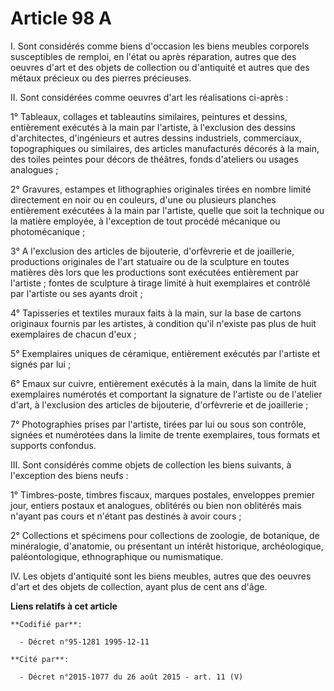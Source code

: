 # Article 98 A

I. Sont considérés comme biens d'occasion les biens meubles corporels susceptibles de remploi, en l'état ou après réparation,
autres que des oeuvres d'art et des objets de collection ou d'antiquité et autres que des métaux précieux ou des pierres
précieuses.

II. Sont considérées comme oeuvres d'art les réalisations ci-après :

1° Tableaux, collages et tableautins similaires, peintures et dessins, entièrement exécutés à la main par l'artiste, à
l'exclusion des dessins d'architectes, d'ingénieurs et autres dessins industriels, commerciaux, topographiques ou similaires,
des articles manufacturés décorés à la main, des toiles peintes pour décors de théâtres, fonds d'ateliers ou usages
analogues ;

2° Gravures, estampes et lithographies originales tirées en nombre limité directement en noir ou en couleurs, d'une ou
plusieurs planches entièrement exécutées à la main par l'artiste, quelle que soit la technique ou la matière employée, à
l'exception de tout procédé mécanique ou photomécanique ;

3° A l'exclusion des articles de bijouterie, d'orfèvrerie et de joaillerie, productions originales de l'art statuaire ou de
la sculpture en toutes matières dès lors que les productions sont exécutées entièrement par l'artiste ; fontes de sculpture à
tirage limité à huit exemplaires et contrôlé par l'artiste ou ses ayants droit ;

4° Tapisseries et textiles muraux faits à la main, sur la base de cartons originaux fournis par les artistes, à condition
qu'il n'existe pas plus de huit exemplaires de chacun d'eux ;

5° Exemplaires uniques de céramique, entièrement exécutés par l'artiste et signés par lui ;

6° Emaux sur cuivre, entièrement exécutés à la main, dans la limite de huit exemplaires numérotés et comportant la signature
de l'artiste ou de l'atelier d'art, à l'exclusion des articles de bijouterie, d'orfèvrerie et de joaillerie ;

7° Photographies prises par l'artiste, tirées par lui ou sous son contrôle, signées et numérotées dans la limite de trente
exemplaires, tous formats et supports confondus.

III. Sont considérés comme objets de collection les biens suivants, à l'exception des biens neufs :

1° Timbres-poste, timbres fiscaux, marques postales, enveloppes premier jour, entiers postaux et analogues, oblitérés ou bien
non oblitérés mais n'ayant pas cours et n'étant pas destinés à avoir cours ;

2° Collections et spécimens pour collections de zoologie, de botanique, de minéralogie, d'anatomie, ou présentant un intérêt
historique, archéologique, paléontologique, ethnographique ou numismatique.

IV. Les objets d'antiquité sont les biens meubles, autres que des oeuvres d'art et des objets de collection, ayant plus de
cent ans d'âge.

**Liens relatifs à cet article**

	**Codifié par**:

	  - Décret n°95-1281 1995-12-11

	**Cité par**:

	  - Décret n°2015-1077 du 26 août 2015 - art. 11 (V)
